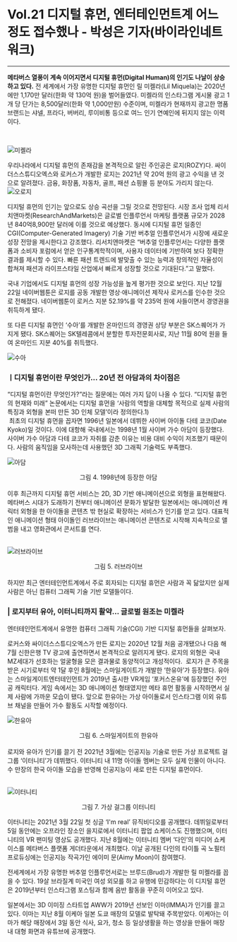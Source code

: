 # Vol.21 디지털 휴먼, 엔터테인먼트계 어느 정도 접수했나 - 박성은 기자(바이라인네트워크)
---

**메타버스 열풍이 계속 이어지면서 디지털 휴먼(Digital Human)의 인기도 나날이 상승하고 있다.** 전 세계에서 가장 유명한 디지털 휴먼인 릴 미켈라(Lil Miquela)는 2020년에만 1,170만 달러(한화 약 130억 원)을 벌어들였다. 미켈라의 인스타그램 게시물 광고 1개 당 단가는 8,500달러(한화 약 1,000만원) 수준이며, 미켈라가 현재까지 광고한 명품 브랜드는 샤넬, 프라다, 버버리, 루이비통 등으로 여느 인기 연예인에 뒤지지 않는 이력이다.

<br/>

![미켈라](https://webzine.aihub.or.kr/insight/images/2201_21/005-1.png)


우리나라에서 디지털 휴먼의 존재감을 본격적으로 알린 주인공은 로지(ROZY)다. 싸이더스스튜디오엑스와 로커스가 개발한 로지는 2021년 약 20억 원의 광고 수익을 낸 것으로 알려졌다. 금융, 화장품, 자동차, 골프, 패션 쇼핑몰 등 분야도 가리지 않는다. <br/>
![오로지](https://webzine.aihub.or.kr/insight/images/2201_21/005-2.png)

디지털 휴먼의 인기는 앞으로도 상승 곡선을 그릴 것으로 전망된다. 시장 조사 업체 리서치앤마켓(ResearchAndMarkets)은 글로벌 인플루언서 마케팅 플랫폼 규모가 2028년 840억8,900만 달러에 이를 것으로 예상했다. 동시에 디지털 휴먼 일종인 CGI(Computer-Generated Imagery) 기술 기반 버추얼 인플루언서가 시장에 새로운 성장 전망을 제시한다고 강조했다.
​
리서치앤마켓은 “버추얼 인플루언서는 다양한 플랫폼과 소비자 포럼에서 얻은 인구통계학적이며, 사용자 데이터에 기반하여 보다 정확한 결과를 제시할 수 있다. 빠른 패션 트렌드에 발맞출 수 있는 능력과 창의적인 자율성이 합쳐져 패션과 라이프스타일 산업에서 빠르게 성장할 것으로 기대된다.”고 말했다.


국내 기업에서도 디지털 휴먼의 성장 가능성을 높게 평가한 것으로 보인다. 지난 12월 22일 네이버웹툰은 로지를 공동 개발한 영상·애니메이션 제작사 로커스를 인수한 것으로 전해졌다. 네이버웹툰이 로커스 지분 52.19%를 약 235억 원에 사들이면서 경영권을 취득하게 됐다.


또 다른 디지털 휴먼인 ‘수아’를 개발한 온마인드의 경영권 상당 부분은 SK스퀘어가 가지게 됐다. SK스퀘어는 SK텔레콤에서 분할한 투자전문회사로, 지난 11월 80억 원을 들여 온마인드 지분 40%를 취득했다.

![수아](https://webzine.aihub.or.kr/insight/images/2201_21/005-3.png)

### ㅣ디지털 휴먼이란 무엇인가... 20년 전 아담과의 차이점은

“디지털 휴먼이란 무엇인가?”라는 질문에는 여러 가지 답이 나올 수 있다. “디지털 휴먼의 현재와 미래” 논문에서는 디지털 휴먼을 ‘사람의 역할을 대체할 목적으로 실제 사람의 특징과 외형을 본떠 만든 3D 인체 모델’이라 정의한다.1) <br/>​
최초의 디지털 휴먼을 꼽자면 1996년 일본에서 데뷔한 사이버 아이돌 다테 쿄코(Date Kyoko)일 것이다. 이에 대항해 국내에서는 1998년 1월 사이버 가수 아담이 등장했다. 사이버 가수 아담과 다테 쿄코가 자취를 감춘 이유는 비용 대비 수익이 저조했기 때문이다. 사람의 움직임을 모사하는데 사용했던 3D 그래픽 기술력도 부족했다.

![아담](https://webzine.aihub.or.kr/insight/images/2201_21/005-4.png)
<center> 그림 4. 1998년에 등장한 아담 </center>

<br/>
이후 최근까지 디지털 휴먼 서비스는 2D, 3D 기반 애니메이션으로 외형을 표현해왔다. 메타버스 시대가 도래하기 전부터 애니메이션 문화가 발달한 일본에서는 애니메이션 캐릭터 외형을 한 아이돌을 콘텐츠 밖 현실로 확장하는 서비스가 인기를 얻고 있다. 대표적인 애니메이션 형태 아이돌인 러브라이브는 애니메이션 콘텐츠로 시작해 지속적으로 앨범을 내고 영화관에서 콘서트를 연다.<br/>

<br/>

![러브라이브](https://webzine.aihub.or.kr/insight/images/2201_21/005-5.png) 
<center> 그림 5. 러브라이브 </center>

<br/>
하지만 최근 엔터테인먼트계에서 주로 회자되는 디지털 휴먼은 사람과 꼭 닮았지만 실제 사람은 아닌 컴퓨터 그래픽 기술 기반 모델들이다.

### | 로지부터 유아, 이터니티까지 활약... 글로벌 원조는 미켈라

엔터테인먼트계에서 유명한 컴퓨터 그래픽 기술(CGI) 기반 디지털 휴먼들을 살펴보자.


로커스와 싸이더스스튜디오엑스가 만든 로지는 2020년 12월 처음 공개됐으나 다음 해 7월 신한은행 TV 광고에 출연하면서 본격적으로 알려지게 됐다. 로지의 외형은 국내 MZ세대가 선호하는 얼굴형을 모은 결과물로 동양적이고 개성적이다.
​
로지가 큰 주목을 받은 시기로부터 약 1달 후인 8월에는 스마일게이트가 개발한 ‘한유아’가 등장했다. 유아는 스마일게이트엔터테인먼트가 2019년 출시한 VR게임 ‘포커스온유’에 등장했던 주인공 캐릭터다. 게임 속에서는 3D 애니메이션 형태였지만 메타 휴먼 활동을 시작하면서 실제 사람에 가까운 모습이 됐다. 앞으로 한유아는 가상 아이돌로서 인스타그램 이외 유튜브 채널을 만들어 가수 활동도 시작할 예정이다.


![한유아](https://webzine.aihub.or.kr/insight/images/2201_21/005-6.png)
<center> 그림 6. 스마일게이트의 한유아 </center>


<br/>
로지와 유아가 인기를 끌기 전 2021년 3월에는 인공지능 기술로 만든 가상 프로젝트 걸그룹 ‘이터니티’가 데뷔했다. 이터니티 내 11명 아이돌 멤버는 모두 실제 인물이 아니다. 수 만장의 한국 아이돌 모습을 반영해 인공지능이 새로 만든 디지털 휴먼이다. <br/>

<br/>

![이터니티](https://webzine.aihub.or.kr/insight/images/2201_21/005-7.png)
<center> 그림 7. 가상 걸그룹 이터니티 </center>

이터니티는 2021년 3월 22일 첫 싱글 ‘I'm real’ 뮤직비디오를 공개했다. 데뷔일로부터 5일 동안에는 오프라인 장소인 을지로에서 이터니티 팝업 쇼케이스도 진행했으며, 이터니티의 VR 팬미팅 영상도 공개했다. 지난 8월에는 이터니티 멤버 ‘다인’의 미디어 쇼케이스를 메타버스 플랫폼 게더타운에서 개최했다. 이날 공개된 다인의 타이틀 곡 노필터 프로듀싱에는 인공지능 작곡가인 에이미 문(Aimy Moon)이 참여했다.

​전세계에서 가장 유명한 버추얼 인플루언서로는 브루드(Brud)가 개발한 릴 미켈라를 꼽을 수 있다. 19살 브라질계 미국인 여성 외모를 하고 유행에 민감하다는 이 디지털 휴먼은 2019년부터 인스타그램 포스팅과 함께 음반 활동을 꾸준히 이어오고 있다.

일본에서는 3D 이미징 스타트업 AWW가 2019년 선보인 이마(IMMA)가 인기를 끌고 있다. 이마는 지난 8월 이케아 일본 도쿄 매장의 모델로 발탁돼 주목받았다. 이케아는 이마가 해당 매장에서 3일 동안 식사, 요가, 청소 등 일상생활을 하는 영상을 만들어 매장 내 대형 화면과 유튜브에 공개했다.

 
